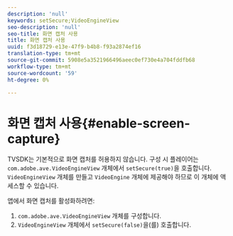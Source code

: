 ```yaml
---
description: 'null'
keywords: setSecure;VideoEngineView
seo-description: 'null'
seo-title: 화면 캡처 사용
title: 화면 캡처 사용
uuid: f3d18729-e13e-47f9-b4b8-f93a2874ef16
translation-type: tm+mt
source-git-commit: 5908e5a3521966496aeec0ef730e4a704fddfb68
workflow-type: tm+mt
source-wordcount: '59'
ht-degree: 0%

---
```



# 화면 캡처 사용{#enable-screen-capture}

TVSDK는 기본적으로 화면 캡처를 허용하지 않습니다. 구성 시 플레이어는 `com.adobe.ave.VideoEngineView` 개체에서 `setSecure(true)`을 호출합니다. `VideoEngineView` 개체를 만들고 `VideoEngine` 개체에 제공해야 하므로 이 개체에 액세스할 수 있습니다.

앱에서 화면 캡처를 활성화하려면:

1. `com.adobe.ave.VideoEngineView` 개체를 구성합니다.
1. `VideoEngineView` 개체에서 `setSecure(false)`을(를) 호출합니다.
